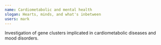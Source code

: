 ```yaml
---
name: Cardiometabolic and mental health
slogan: Hearts, minds, and what's inbetween
users: mark
---
```


Investigation of gene clusters implicated in cardiometabolic diseases and mood disorders.